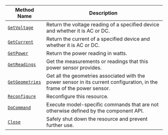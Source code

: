 <!-- prettier-ignore -->
| Method Name | Description |
| ----------- | ----------- |
| [`GetVoltage`](/components/power_sensor/#getvoltage) | Return the voltage reading of a specified device and whether it is AC or DC. |
| [`GetCurrent`](/components/power_sensor/#getcurrent) | Return the current of a specified device and whether it is AC or DC. |
| [`GetPower`](/components/power_sensor/#getpower) | Return the power reading in watts. |
| [`GetReadings`](/components/power_sensor/#getreadings) | Get the measurements or readings that this power sensor provides. |
| [`GetGeometries`](/components/power_sensor/#getgeometries) | Get all the geometries associated with the power sensor in its current configuration, in the frame of the power sensor. |
| [`Reconfigure`](/components/power_sensor/#reconfigure) | Reconfigure this resource. |
| [`DoCommand`](/components/power_sensor/#docommand) | Execute model-specific commands that are not otherwise defined by the component API. |
| [`Close`](/components/power_sensor/#close) | Safely shut down the resource and prevent further use. |
